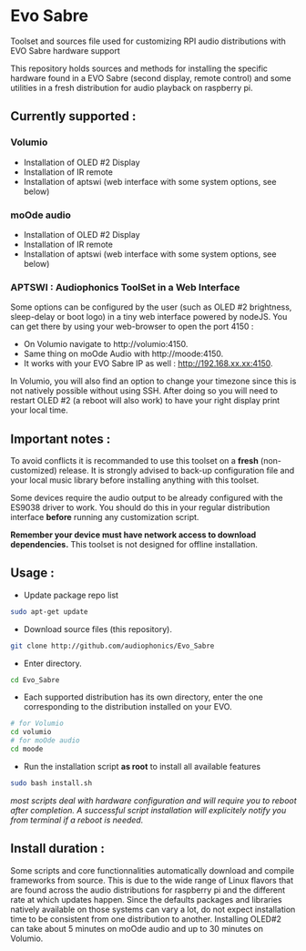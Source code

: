# Evo Sabre
Toolset and sources file used for customizing RPI audio distributions with EVO Sabre hardware support 

This repository holds sources and methods for installing the specific hardware found in a EVO Sabre (second display, remote control) and some utilities in a fresh distribution for audio playback on raspberry pi. 

## Currently supported : 
 
### Volumio
* Installation of OLED #2 Display
* Installation of IR remote
* Installation of aptswi (web interface with some system options, see below) 
  
### moOde audio
* Installation of OLED #2 Display
* Installation of IR remote
* Installation of aptswi (web interface with some system options, see below) 

### APTSWI : Audiophonics ToolSet in a Web Interface
Some options can be configured by the user (such as OLED #2 brightness, sleep-delay or boot logo) in a tiny web interface powered by nodeJS. 
You can get there by using your web-browser to open the port 4150 : 
* On Volumio navigate to http://volumio:4150. 
* Same thing on moOde Audio with http://moode:4150. 
* It works with your EVO Sabre IP as well : http://192.168.xx.xx:4150.

In Volumio, you will also find an option to change your timezone since this is not natively possible without using SSH. After doing so you will need to restart OLED #2 (a reboot will also work) to have your right display print your local time.


## Important notes : 
To avoid conflicts it is recommanded to use this toolset on a **fresh** (non-customized) release. 
It is strongly advised to back-up configuration file and your local music library before installing anything with this toolset.

Some devices require the audio output to be already configured with the ES9038 driver to work. You should do this in your regular distribution interface **before** running any customization script.

**Remember your device must have network access to download dependencies.** This toolset is not designed for offline installation.

## Usage : 

* Update package repo list
```bash
sudo apt-get update
```

* Download source files (this repository).
```bash
git clone http://github.com/audiophonics/Evo_Sabre
```
* Enter directory.
```bash
cd Evo_Sabre
```
* Each supported distribution has its own directory, enter the one corresponding to the distribution installed on your EVO. 
```bash
# for Volumio
cd volumio
# for moOde audio
cd moode
```
* Run the installation script **as root** to install all available features
```bash
sudo bash install.sh
```

*most scripts deal with hardware configuration and will require you to reboot after completion. A successful script installation will explicitely notify you from terminal if a reboot is needed.*

## Install duration :
Some scripts and core functionnalities automatically download and compile frameworks from source. This is due to the wide range of Linux flavors that are found across the audio distributions for raspberry pi and the different rate at which updates happen. Since the defaults packages and libraries natively available on those systems can vary a lot, do not expect installation time to be consistent from one distribution to another. Installing OLED#2 can take about 5 minutes on moOde audio and up to 30 minutes on Volumio. 

